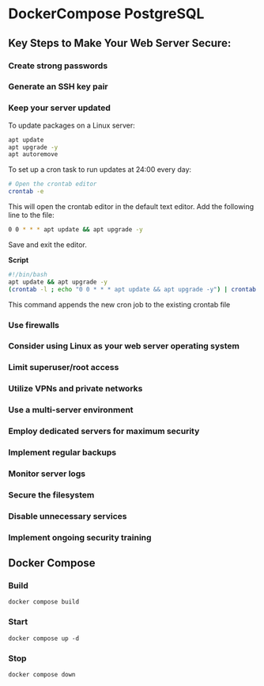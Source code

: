 # DockerCompose PostgreSQL
## Key Steps to Make Your Web Server Secure:
### Create strong passwords
### Generate an SSH key pair
### Keep your server updated
To update packages on a Linux server:
```bash
apt update
apt upgrade -y
apt autoremove
```
To set up a cron task to run updates at 24:00 every day:
```bash
# Open the crontab editor
crontab -e
```
This will open the crontab editor in the default text editor. Add the following line to the file:
```bash
0 0 * * * apt update && apt upgrade -y
```
Save and exit the editor.

**Script**

```bash
#!/bin/bash
apt update && apt upgrade -y
(crontab -l ; echo "0 0 * * * apt update && apt upgrade -y") | crontab -
```
This command appends the new cron job to the existing crontab file


### Use firewalls
### Consider using Linux as your web server operating system
### Limit superuser/root access
### Utilize VPNs and private networks
### Use a multi-server environment
### Employ dedicated servers for maximum security
### Implement regular backups
### Monitor server logs
### Secure the filesystem
### Disable unnecessary services
### Implement ongoing security training

## Docker Compose
### Build
```shell
docker compose build
```

### Start
```shell
docker compose up -d
```

### Stop
```shell
docker compose down
```
